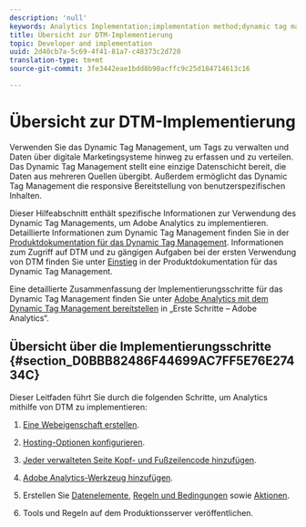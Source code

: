 ```yaml
---
description: 'null'
keywords: Analytics Implementation;implementation method;dynamic tag management;dtm
title: Übersicht zur DTM-Implementierung
topic: Developer and implementation
uuid: 2d40cb7a-5c69-4f41-81a7-c48373c2d720
translation-type: tm+mt
source-git-commit: 3fe3442eae1bdd8b90acffc9c25d184714613c16

---
```



# Übersicht zur DTM-Implementierung

Verwenden Sie das Dynamic Tag Management, um Tags zu verwalten und Daten über digitale Marketingsysteme hinweg zu erfassen und zu verteilen. Das Dynamic Tag Management stellt eine einzige Datenschicht bereit, die Daten aus mehreren Quellen übergibt. Außerdem ermöglicht das Dynamic Tag Management die responsive Bereitstellung von benutzerspezifischen Inhalten.

Dieser Hilfeabschnitt enthält spezifische Informationen zur Verwendung des Dynamic Tag Managements, um Adobe Analytics zu implementieren. Detaillierte Informationen zum Dynamic Tag Management finden Sie in der [Produktdokumentation für das Dynamic Tag Management](https://docs.adobe.com/content/help/de-DE/dtm/using/dtm-home.html). Informationen zum Zugriff auf DTM und zu gängigen Aufgaben bei der ersten Verwendung von DTM finden Sie unter [Einstieg](https://docs.adobe.com/content/help/en/dtm/using/getting-started/get-started.html) in der Produktdokumentation für das Dynamic Tag Management.

Eine detaillierte Zusammenfassung der Implementierungsschritte für das Dynamic Tag Management finden Sie unter [Adobe Analytics mit dem Dynamic Tag Management bereitstellen](https://docs.adobe.com/content/help/en/analytics/implementation/other/dtm/dtm-implementation-overview.html) in „Erste Schritte – Adobe Analytics“.

## Übersicht über die Implementierungsschritte {#section_D0BBB82486F44699AC7FF5E76E27434C}

Dieser Leitfaden führt Sie durch die folgenden Schritte, um Analytics mithilfe von DTM zu implementieren:

1. [Eine Webeigenschaft erstellen](/help/implement/other/dtm/t-create-web-property.md).
1. [Hosting-Optionen konfigurieren](/help/implement/other/dtm/t-configure-hosting.md).
1. [Jeder verwalteten Seite Kopf- und Fußzeilencode hinzufügen](/help/implement/other/dtm/c-headers-footers/t-header-footer-code.md).
1. [Adobe Analytics-Werkzeug hinzufügen](/help/implement/other/dtm/c-aa-tool/analytics-dtm.md).
1. Erstellen Sie [Datenelemente](/help/implement/other/dtm/t-data-element.md), [Regeln und Bedingungen](/help/implement/other/dtm/c-rules/t-rules-create.md) sowie [Aktionen](/help/implement/other/dtm/c-rules/t-rules-actions.md).

1. Tools und Regeln auf dem Produktionsserver veröffentlichen.

